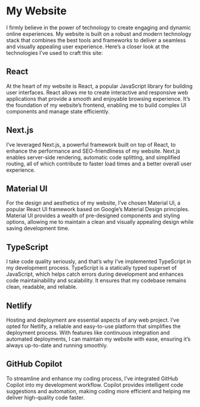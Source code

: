 # My Website

I firmly believe in the power of technology to create engaging and dynamic online experiences. My website is built on a robust and modern technology stack that combines the best tools and frameworks to deliver a seamless and visually appealing user experience. Here’s a closer look at the technologies I’ve used to craft this site:

## React

At the heart of my website is React, a popular JavaScript library for building user interfaces. React allows me to create interactive and responsive web applications that provide a smooth and enjoyable browsing experience. It’s the foundation of my website’s frontend, enabling me to build complex UI components and manage state efficiently.

## Next.js

I’ve leveraged Next.js, a powerful framework built on top of React, to enhance the performance and SEO-friendliness of my website. Next.js enables server-side rendering, automatic code splitting, and simplified routing, all of which contribute to faster load times and a better overall user experience.

## Material UI

For the design and aesthetics of my website, I’ve chosen Material UI, a popular React UI framework based on Google’s Material Design principles. Material UI provides a wealth of pre-designed components and styling options, allowing me to maintain a clean and visually appealing design while saving development time.

## TypeScript

I take code quality seriously, and that’s why I’ve implemented TypeScript in my development process. TypeScript is a statically typed superset of JavaScript, which helps catch errors during development and enhances code maintainability and scalability. It ensures that my codebase remains clean, readable, and reliable.

## Netlify

Hosting and deployment are essential aspects of any web project. I’ve opted for Netlify, a reliable and easy-to-use platform that simplifies the deployment process. With features like continuous integration and automated deployments, I can maintain my website with ease, ensuring it’s always up-to-date and running smoothly.

## GitHub Copilot

To streamline and enhance my coding process, I’ve integrated GitHub Copilot into my development workflow. Copilot provides intelligent code suggestions and automation, making coding more efficient and helping me deliver high-quality code faster.
